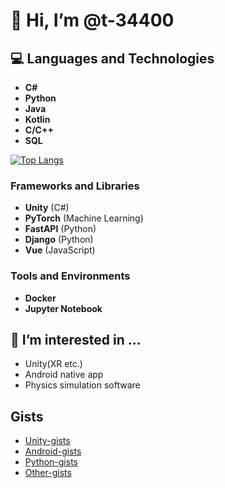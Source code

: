# 👋 Hi, I’m @t-34400

## 💻 Languages and Technologies
- **C#**
- **Python**
- **Java**
- **Kotlin**
- **C/C++**
- **SQL**

[![Top Langs](https://github-readme-stats.vercel.app/api/top-langs/?username=t-34400&layout=compact&theme=radical)](https://github.com/anuraghazra/github-readme-stats)

### Frameworks and Libraries
- **Unity** (C#)
- **PyTorch** (Machine Learning)
- **FastAPI** (Python)
- **Django** (Python)
- **Vue** (JavaScript)

### Tools and Environments
- **Docker**
- **Jupyter Notebook**

## 👀 I’m interested in ...
  - Unity(XR etc.)
  - Android native app
  - Physics simulation software

## Gists
- [Unity-gists](https://github.com/t-34400/Unity-gists)
- [Android-gists](https://github.com/t-34400/Android-gists)
- [Python-gists](https://github.com/t-34400/Python-gists)
- [Other-gists](https://github.com/t-34400/OtherGists/)
